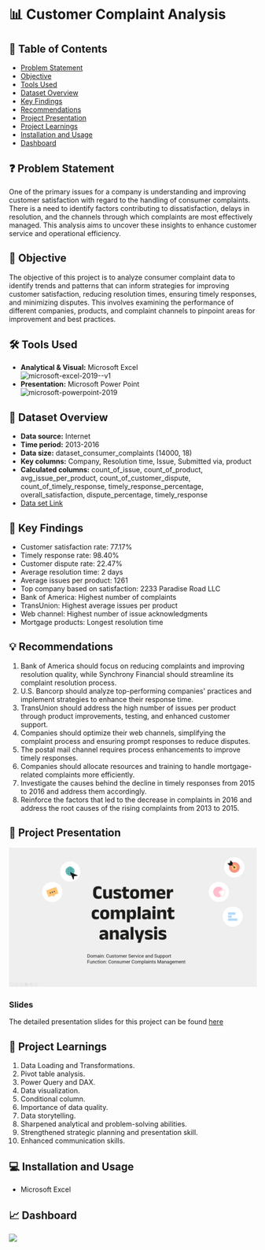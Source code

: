# 📊 Customer Complaint Analysis

## 📕 Table of Contents
- [Problem Statement](#-problem-statement)
- [Objective](#-objective)
- [Tools Used](#%EF%B8%8F-tools-used)
- [Dataset Overview](#-dataset-overview)
- [Key Findings](#-key-findings)
- [Recommendations](#-recommendations)
- [Project Presentation](#-project-presentation)
- [Project Learnings](#-project-learnings)
- [Installation and Usage](#-installation-and-usage)
- [Dashboard](#-dashboard)


## ❓ Problem Statement
One of the primary issues for a company is understanding and improving customer satisfaction with regard to the handling of consumer complaints. There is a need to identify factors contributing to dissatisfaction, delays in resolution, and the channels through which complaints are most effectively managed. This analysis aims to uncover these insights to enhance customer service and operational efficiency.

## 🎯 Objective
The objective of this project is to analyze consumer complaint data to identify trends and patterns that can inform strategies for improving customer satisfaction, reducing resolution times, ensuring timely responses, and minimizing disputes. This involves examining the performance of different companies, products, and complaint channels to pinpoint areas for improvement and best practices.

## 🛠️ Tools Used
- **Analytical & Visual:**  Microsoft Excel\
  <img width="96" height="96" src="https://img.icons8.com/color/96/microsoft-excel-2019--v1.png" alt="microsoft-excel-2019--v1"/>
- **Presentation:** Microsoft Power Point\
  <img width="96" height="96" src="https://img.icons8.com/fluency/96/microsoft-powerpoint-2019.png" alt="microsoft-powerpoint-2019"/>

## 📅 Dataset Overview
- **Data source:** Internet
- **Time period:** 2013-2016
- **Data size:** dataset_consumer_complaints (14000, 18)
- **Key columns:** Company, Resolution time, Issue, Submitted via, product
- **Calculated columns:** count_of_issue, count_of_product, avg_issue_per_product, count_of_customer_dispute, count_of_timely_response, timely_response_percentage, overall_satisfaction, dispute_percentage, timely_response
- [Data set Link]([https://github.com/amanat-mahmud/sales_analysis/blob/main/dataset_superstore.xls](https://github.com/amanat-mahmud/customer_complaint_analysis/blob/main/customer_complaint_dashboard.XLSX))

## 🔎 Key Findings
- Customer satisfaction rate: 77.17%
- Timely response rate: 98.40%
- Customer dispute rate: 22.47%
- Average resolution time: 2 days
- Average issues per product: 1261
- Top company based on satisfaction: 2233 Paradise Road LLC
- Bank of America: Highest number of complaints
- TransUnion: Highest average issues per product
- Web channel: Highest number of issue acknowledgments
- Mortgage products: Longest resolution time


## 💡 Recommendations
1. Bank of America should focus on reducing complaints and improving resolution quality, while Synchrony Financial should streamline its complaint resolution process.
2. U.S. Bancorp should analyze top-performing companies' practices and implement strategies to enhance their response time.
3. TransUnion should address the high number of issues per product through product improvements, testing, and enhanced customer support.
4. Companies should optimize their web channels, simplifying the complaint process and ensuring prompt responses to reduce disputes.
5. The postal mail channel requires process enhancements to improve timely responses.
6. Companies should allocate resources and training to handle mortgage-related complaints more efficiently.
7. Investigate the causes behind the decline in timely responses from 2015 to 2016 and address them accordingly.
8. Reinforce the factors that led to the decrease in complaints in 2016 and address the root causes of the rising complaints from 2013 to 2015.

## 📌 Project Presentation
[![Customer Complaint Analysis Presentation](https://github.com/amanat-mahmud/Customer_Complaint_Analysis/blob/main/cover.png)]()

### Slides
The detailed presentation slides for this project can be found [here](https://github.com/amanat-mahmud/Customer_Complaint_Analysis/blob/main/slide.pdf)

## 🧠 Project Learnings
1. Data Loading and Transformations.
2. Pivot table analysis.
3. Power Query and DAX.
4. Data visualization.
5. Conditional column.
6. Importance of data quality.
7. Data storytelling.
8. Sharpened analytical and problem-solving abilities.
9. Strengthened strategic planning and  presentation skill.
10. Enhanced communication skills.

## 💻 Installation and Usage
- Microsoft Excel

## 📈 Dashboard
<img src="https://github.com/amanat-mahmud/customer_complaint_dashboard/blob/main/dashboard_ss.png">
